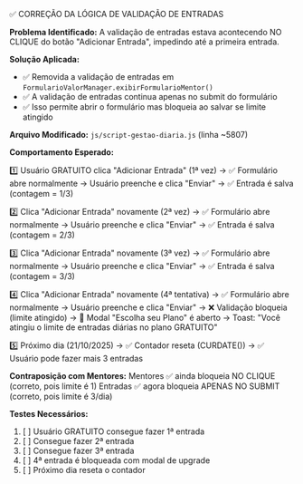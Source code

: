 ✅ CORREÇÃO DA LÓGICA DE VALIDAÇÃO DE ENTRADAS

**Problema Identificado:**
A validação de entradas estava acontecendo NO CLIQUE do botão "Adicionar Entrada",
impedindo até a primeira entrada.

**Solução Aplicada:**

- ✅ Removida a validação de entradas em `FormularioValorManager.exibirFormularioMentor()`
- ✅ A validação de entradas continua apenas no submit do formulário
- ✅ Isso permite abrir o formulário mas bloqueia ao salvar se limite atingido

**Arquivo Modificado:**
`js/script-gestao-diaria.js` (linha ~5807)

**Comportamento Esperado:**

1️⃣ Usuário GRATUITO clica "Adicionar Entrada" (1ª vez)
→ ✅ Formulário abre normalmente
→ Usuário preenche e clica "Enviar"
→ ✅ Entrada é salva (contagem = 1/3)

2️⃣ Clica "Adicionar Entrada" novamente (2ª vez)
→ ✅ Formulário abre normalmente
→ Usuário preenche e clica "Enviar"
→ ✅ Entrada é salva (contagem = 2/3)

3️⃣ Clica "Adicionar Entrada" novamente (3ª vez)
→ ✅ Formulário abre normalmente
→ Usuário preenche e clica "Enviar"
→ ✅ Entrada é salva (contagem = 3/3)

4️⃣ Clica "Adicionar Entrada" novamente (4ª tentativa)
→ ✅ Formulário abre normalmente
→ Usuário preenche e clica "Enviar"
→ ❌ Validação bloqueia (limite atingido)
→ 🎯 Modal "Escolha seu Plano" é aberto
→ Toast: "Você atingiu o limite de entradas diárias no plano GRATUITO"

5️⃣ Próximo dia (21/10/2025)
→ ✅ Contador reseta (CURDATE())
→ ✅ Usuário pode fazer mais 3 entradas

**Contraposição com Mentores:**
Mentores ✅ ainda bloqueia NO CLIQUE (correto, pois limite é 1)
Entradas ✅ agora bloqueia APENAS NO SUBMIT (correto, pois limite é 3/dia)

**Testes Necessários:**

1. [ ] Usuário GRATUITO consegue fazer 1ª entrada
2. [ ] Consegue fazer 2ª entrada
3. [ ] Consegue fazer 3ª entrada
4. [ ] 4ª entrada é bloqueada com modal de upgrade
5. [ ] Próximo dia reseta o contador
